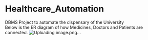 # Healthcare_Automation
DBMS Project to automate the dispensary of the University <br>
Below is the ER diagram of how Medicines, Doctors and Patients are connected.
![Uploading image.png…]()
